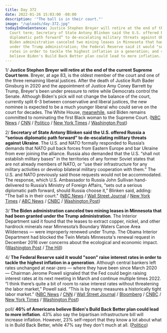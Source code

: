 ```yaml
---
title: Day 372
date: 2022-01-26 15:03:00 -08:00
description: '"The ball is in their court."'
image: "/uploads/day-372.jpg"
todayInOneSentence: Justice Stephen Breyer will retire at the end of the current Supreme
  Court term; Secretary of State Antony Blinken said the U.S. offered Russia a “serious
  diplomatic path forward” to de-escalating military threats against Ukraine; the
  Biden administration canceled two mining leases in Minnesota that had been granted
  under the Trump administration; the Federal Reserve said it would "soon" raise interest
  rates in order to tackle the highest inflation in a generation; and 46% of Americans
  believe Biden's Build Back Better plan could lead to more inflation.
---
```


1/ **Justice Stephen Breyer will retire at the end of the current Supreme Court term**. Breyer, at age 83, is the oldest member of the court and one of the three remaining liberal justices. After the death of Justice Ruth Bader Ginsburg in 2020 and the appointment of Justice Amy Coney Barrett by Trump, Breyer's been under pressure to retire while Democrats control the Senate. Although Biden's pick will not change the balance of the court, currently split 6-3 between conservative and liberal justices, the new nominee is expected to be a much younger liberal who could serve on the court for decades. The White House, [meanwhile](https://www.cnn.com/2022/01/26/politics/white-house-reaction-breyer-retirement/index.html), said Biden remains committed to nominating the first Black woman to the Supreme Court. ([NBC News](https://www.nbcnews.com/politics/supreme-court/justice-stephen-breyer-retire-supreme-court-paving-way-biden-appointment-n1288042) / [CNN](https://www.cnn.com/2022/01/26/politics/stephen-breyer/index.html) / [Politico](https://www.politico.com/news/2022/01/26/stephen-breyer-retirement-00002393) / [New York Times](https://www.nytimes.com/live/2022/01/26/us/stephen-breyer-retirement/stephen-breyer-retire-supreme-court) / [Washington Post](https://www.washingtonpost.com/politics/courts_law/stephen-breyer-supreme-court-retire/2022/01/26/02a47db0-ace1-11eb-b476-c3b287e52a01_story.html))

2/ **Secretary of State Antony Blinken said the U.S. offered Russia a “serious diplomatic path forward” to de-escalating military threats against Ukraine**. The U.S. and NATO formally responded to Russia’s demands that NATO pull back forces from Eastern Europe and bar Ukraine from ever joining the alliance. Russia also demanded that the U.S. “shall not establish military bases” in the territories of any former Soviet states that are not already members of NATO, or “use their infrastructure for any military activities or develop bilateral military cooperation with them.” The U.S. and NATO previously said those requests would not be accommodated. The response, which U.S. Ambassador to Russia John Sullivan hand-delivered to Russia’s Ministry of Foreign Affairs, “sets out a serious diplomatic path forward, should Russia choose it,” Blinken said, adding: "The ball is in their court." ([NBC News](https://www.nbcnews.com/news/world/biden-russia-ukraine-threat-putin-sanctions-invasion-nato-rcna13577) / [Wall Street Journal](https://www.wsj.com/articles/u-s-delivers-response-to-russian-demands-amid-ukraine-crisis-11643220014) / [New York Times](https://www.nytimes.com/live/2022/01/26/world/ukraine-russia-us) / [ABC News](https://abcnews.go.com/Politics/russia-diplomacy-ukraine-ball-court-blinken/story?id=82485448) / [CNBC](https://www.cnbc.com/2022/01/26/russia-ukraine-us-calls-for-diplomacy-as-putin-adds-troops-to-border.html) / [Washington Post](https://www.washingtonpost.com/world/2022/01/26/ukraine-russia-sanctions-biden-putin/))

3/ **The Biden administration canceled two mining leases in Minnesota that had been granted under the Trump administration**. The Interior Department said it found that the leases to extract copper, nickel, and other hardrock minerals near Minnesota’s Boundary Waters Canoe Area Wilderness — were improperly renewed under Trump. The Obama Interior Department had blocked the Twin Metals Minnesota's renewal request in December 2016 over concerns about the ecological and economic impact. ([Washington Post](https://www.washingtonpost.com/climate-environment/2022/01/26/biden-boundary-waters-canoe-mine/) / [The Hill](https://thehill.com/policy/energy-environment/591476-biden-administration-cancels-two-minnesota-mining-leases))

4/ **The Federal Reserve said it would "soon" raise interest rates in order to tackle the highest inflation in a generation**. Although central bankers left rates unchanged at near-zero — where they have been since March 2020 — Chairman Jerome Powell signaled that the Fed could begin raising interest rates at its next meeting in March and continue multiple times 2022. “I think there’s quite a bit of room to raise interest rates without threatening the labor market,” Powell said. “This is by many measures a historically tight labor market.” ([NBC News](https://www.nbcnews.com/business/economy/federal-reserve-expected-signal-march-interest-rate-hike-come-rcna13342) / [CNN](https://www.cnn.com/2022/01/26/economy/federal-reserve-powell-policy-update/index.html) / [Wall Street Journal](https://www.wsj.com/articles/fed-tees-up-march-interest-rate-increase-11643223603?mod=djemalertNEWS) / [Bloomberg](https://www.bloomberg.com/news/articles/2022-01-26/fed-signals-liftoff-soon-sees-asset-reduction-start-afterward?sref=MIBMEEoj) / [CNBC](https://www.cnbc.com/2022/01/25/stock-market-futures-open-to-close-news.html) / [New York Times](https://www.nytimes.com/live/2022/01/26/business/fed-rate-decision-stocks-inflation) / [Washington Post](https://www.washingtonpost.com/us-policy/2022/01/26/fed-powell-interest-rate/))

poll/ **46% of Americans believe Biden's Build Back Better plan could lead to more inflation**. 43% also say the bipartisan infrastructure bill will increase inflation. However, 23% self-report that they know a lot about what is in Build Back Better, while 47% say they don't much at all. ([Politico](https://www.politico.com/news/2022/01/26/biden-poll-social-spending-inflation-00001785))